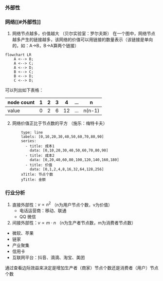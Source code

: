 ### 外部性
### 网络[[#外部性]]
1. 网络节点越多，价值越大        （贝尔实验室：罗尔夫斯）
在一个图中，网络节点越多产生的链接越多，该网络的价值可以用链接的数量表示（该链接是单向的，如：A->B，B->A算两个链接）

```mermaid
flowchart LR
	A <--> B;
	A <--> C;
	A <--> D;
	B <--> C;
	B <--> D;
	C <--> D;
```
可以列出如下表格：

| node count | 1   | 2   | 3   | 4   | ... | n      |
| ---------- | --- | --- | --- | --- | --- | ------ |
| value      | 0   | 2   | 6   | 12  | ... | n(n-1) |

2. 网络价值正比于节点数的平方    （施乐：梅特卡夫）

    ```chart
        type: line
        labels: [0,10,20,30,40,50,60,70,80,90]
        series:
          - title: 成本1
            data: [0,10,20,30,40,50,60,70,80,90]
		  - title: 成本2
            data: [0,20,40,60,80,100,120,140,160,180]
          - title: 价值
            data: [0,1,2,4,8,16,32,64,128,256]
		xTitle: 节点个数
		yTitle: 金额
    ```

### 行业分析

1. 直接外部性：$v∝n^2$ （n为用户节点个数，v为价值）
	- 电话运营商：移动、联通
	- QQ 微信
2. 间接外部性：$v∝m\cdot n$ （n为生产者节点数，m为消费者节点数）
- 微软、苹果
- 链家
- 产业聚集
- 信用卡
- 互联网平台：抖音、滴滴、淘宝、美团

通过查看边际效益来决定是增加生产者（商家）节点个数还是消费者（用户）节点个数





